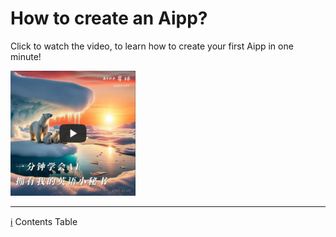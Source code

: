 # How to create an Aipp?

Click to watch the video, to learn how to create your first Aipp in one minute!

<a target="_blank" href="https://www.bilibili.com/video/BV1MS421A73s/?share_source=copy_web&vd_source=f47478ccb1bf2e41f186f648b2cbdaa8" title="一分钟学会AI：拥有我的英语小秘书"><img src="../images/20240226-video-cover.jpg" alt="一分钟学会AI：拥有我的英语小秘书" width="200" height="200"/></a>

---

[ℹ️](./README.md) Contents Table
